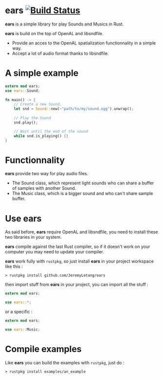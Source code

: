 # ears [![Build Status](https://travis-ci.org/JeremyLetang/ears.png?branch=master)](https://travis-ci.org/JeremyLetang/ears)


__ears__ is a simple library for play Sounds and Musics in Rust.

__ears__ is build on the top of OpenAL and libsndfile.

* Provide an acces to the OpenAL spatialization functionnality in a simple way.
* Accept a lot of audio format thanks to libsndfile.

# A simple example

```Rust
extern mod ears;
use ears::Sound;
 
fn main() -> {
	// Create a new Sound.
	let snd = Sound::new(~"path/to/my/sound.ogg").unwrap();
 	
	// Play the Sound
	snd.play();

	// Wait until the end of the sound
	while snd.is_playing() {}
}
```

# Functionnality

__ears__ provide two way for play audio files.

* The Sound class, which represent light sounds who can share a buffer of samples with another Sound.
* The Music class, which is a bigger sound and who can't share sample buffer.

# Use ears

As said before, __ears__ require OpenAL and libsndfile, you need to install these two libraries in your system.

__ears__ compile against the last Rust compiler, so if it doesn't work on your computer you may need to update your compiler.

__ears__ work fully with `rustpkg`, so just install __ears__ in your project workspace like this :

```Shell
> rustpkg install github.com/JeremyLetang/ears
```

then import stuff from __ears__ in your project, you can import all the stuff :

```Rust
extern mod ears;

use ears::*;
```

or a specific :

```Rust
extern mod ears;

use ears::Music;
```

# Compile examples

Like __ears__ you can build the examples with `rustpkg`, just do :

```Shell
> rustpkg install examples/an_example
```
